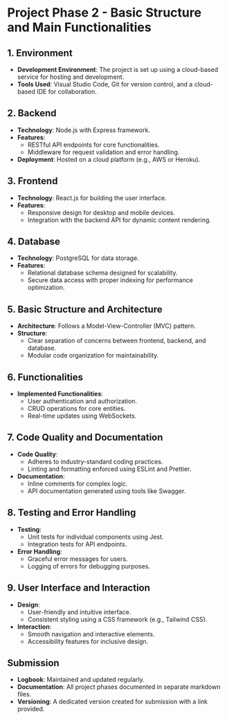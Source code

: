 # Project Phase 2 - Basic Structure and Main Functionalities

## 1. Environment

- **Development Environment**: The project is set up using a cloud-based service for hosting and development.
- **Tools Used**: Visual Studio Code, Git for version control, and a cloud-based IDE for collaboration.

## 2. Backend

- **Technology**: Node.js with Express framework.
- **Features**:
  - RESTful API endpoints for core functionalities.
  - Middleware for request validation and error handling.
- **Deployment**: Hosted on a cloud platform (e.g., AWS or Heroku).

## 3. Frontend

- **Technology**: React.js for building the user interface.
- **Features**:
  - Responsive design for desktop and mobile devices.
  - Integration with the backend API for dynamic content rendering.

## 4. Database

- **Technology**: PostgreSQL for data storage.
- **Features**:
  - Relational database schema designed for scalability.
  - Secure data access with proper indexing for performance optimization.

## 5. Basic Structure and Architecture

- **Architecture**: Follows a Model-View-Controller (MVC) pattern.
- **Structure**:
  - Clear separation of concerns between frontend, backend, and database.
  - Modular code organization for maintainability.

## 6. Functionalities

- **Implemented Functionalities**:
  - User authentication and authorization.
  - CRUD operations for core entities.
  - Real-time updates using WebSockets.

## 7. Code Quality and Documentation

- **Code Quality**:
  - Adheres to industry-standard coding practices.
  - Linting and formatting enforced using ESLint and Prettier.
- **Documentation**:
  - Inline comments for complex logic.
  - API documentation generated using tools like Swagger.

## 8. Testing and Error Handling

- **Testing**:
  - Unit tests for individual components using Jest.
  - Integration tests for API endpoints.
- **Error Handling**:
  - Graceful error messages for users.
  - Logging of errors for debugging purposes.

## 9. User Interface and Interaction

- **Design**:
  - User-friendly and intuitive interface.
  - Consistent styling using a CSS framework (e.g., Tailwind CSS).
- **Interaction**:
  - Smooth navigation and interactive elements.
  - Accessibility features for inclusive design.

## Submission

- **Logbook**: Maintained and updated regularly.
- **Documentation**: All project phases documented in separate markdown files.
- **Versioning**: A dedicated version created for submission with a link provided.
